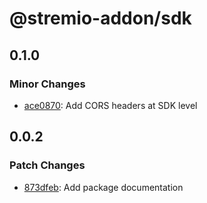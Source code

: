# @stremio-addon/sdk

## 0.1.0

### Minor Changes

- [ace0870](https://github.com/Stremio-Community/stremio-addon-sdk/commit/ace0870): Add CORS headers at SDK level

## 0.0.2

### Patch Changes

- [873dfeb](https://github.com/Stremio-Community/stremio-addon-sdk/commit/873dfeb): Add package documentation
